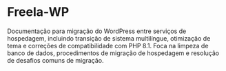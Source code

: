 # Freela-WP
Documentação para migração do WordPress entre serviços de hospedagem, incluindo transição de sistema multilíngue, otimização de tema e correções de compatibilidade com PHP 8.1. Foca na limpeza de banco de dados, procedimentos de migração de hospedagem e resolução de desafios comuns de migração.
